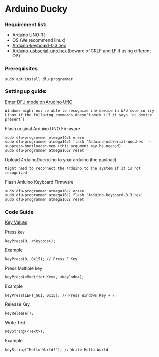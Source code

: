# Arduino Ducky

### Requirement list:
* Arduino UNO R3
* OS (We recommend linux)
* [Arduino-keyboard-0.3.hex](http://web.archive.org/web/20140211100537if_/http://hunt.net.nz/sandbox/users/darran/weblog/b3029/attachments/03237/Arduino-keyboard-0.3.hex?sessionID=19d16b2670d01e17bbe4615aa9f04d186ba6995c)
* [Arduino-usbserial-uno.hex](https://roboticsclub.org/redmine/projects/quadrotor/repository/revisions/master/raw/arduino-1.0/hardware/arduino/firmwares/Arduino-COMBINED-dfu-usbserial-atmega16u2-Uno-Rev3.hex) (beware of CRLF and LF if using different OS)

### Prerequisites
    sudo apt install dfu-programmer

### Setting up guide:
[Enter DFU mode on Arudino UNO](https://www.arduino.cc/en/Hacking/DFUProgramming8U2)

    Windows might not be able to recognize the device in DFU mode so try Linux if the following commands doesn't work (if it says `no device present`)

Flash original Arduino UNO Firmware

    sudo dfu-programmer atmega16u2 erase
    sudo dfu-programmer atmega16u2 flash 'Arduino-usbserial-uno.hex' --suppress-bootloader-mem (this argument may be needed)
    sudo dfu-programmer atmega16u2 reset

Upload ArduinoDucky.ino to your arduino (the payload)
    
    Might need to reconnect the Arduino to the system if it is not recognized

Flash Arduino Keyboard Firmware

    sudo dfu-programmer atmega16u2 erase
    sudo dfu-programmer atmega16u2 flash 'Arduino-keyboard-0.3.hex'
    sudo dfu-programmer atmega16u2 reset

### Code Guide
[Key Values](https://github.com/coopermaa/USBKeyboard/blob/master/hid_keys.h)

Press key

    keyPress(0, <Keycode>); 

Example

    keyPress(0, 0x15); // Press R Key

Press Multiple key

    keyPress(<Modifier Key>, <KeyCode>);

Example

    keyPress(LEFT_GUI, 0x15); // Press Windows Key + R

Release Key

    keyRelease();

Write Text

    keyString(<Text>);

Example

    keyString("Hello World!"); // Write Hello World
